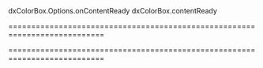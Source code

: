 <!--id-->dxColorBox.Options.onContentReady<!--/id-->
<!--EventForAction-->dxColorBox.contentReady<!--/EventForAction-->
===========================================================================
<!--hidden--><!--/hidden-->
===========================================================================

<!--shortDescription-->

<!--/shortDescription-->

<!--fullDescription-->

<!--/fullDescription-->